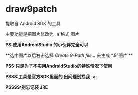 # draw9patch

提取自 Android SDK 的工具

主要功能是把图片修改为  ``.9``   格式 图片

**PS:使用AndroidStudio 的小伙伴完全可以**

**选中图片以后右击选择 *Create 9-Path file...* 来生成 “.9”图片  **

**PSS:只是为了不实用AndroidStudio的特殊情况下使用**

**PSSS:工具是官方SDK里面的 出问题别找我 -a-**

**PSSSS:别忘记装 JRE**

